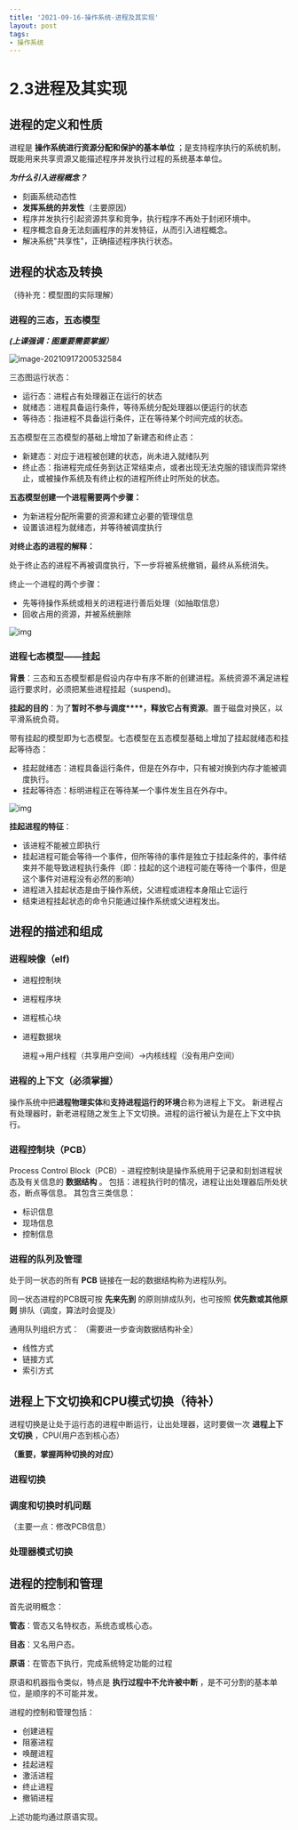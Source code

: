 ```yaml
---
title: '2021-09-16-操作系统-进程及其实现'
layout: post
tags: 
- 操作系统
---
```


# 2.3进程及其实现

## 进程的定义和性质

进程是 **操作系统进行资源分配和保护的基本单位** ；是支持程序执行的系统机制，既能用来共享资源又能描述程序并发执行过程的系统基本单位。

***为什么引入进程概念？***

+ 刻画系统动态性
+ **发挥系统的并发性**（主要原因）
+ 程序并发执行引起资源共享和竞争，执行程序不再处于封闭环境中。
+ 程序概念自身无法刻画程序的并发特征，从而引入进程概念。
+ 解决系统"共享性"，正确描述程序执行状态。

## 进程的状态及转换

（待补充：模型图的实际理解）

### 进程的三态，五态模型

***(上课强调：图重要需要掌握）***



![image-20210917200532584](../../src/assets/img/image-20210917200532584.png)

三态图运行状态：

+ 运行态：进程占有处理器正在运行的状态
+ 就绪态：进程具备运行条件，等待系统分配处理器以便运行的状态
+ 等待态：指进程不具备运行条件，正在等待某个时间完成的状态。

五态模型在三态模型的基础上增加了新建态和终止态：

+ 新建态：对应于进程被创建的状态，尚未进入就绪队列
+ 终止态：指进程完成任务到达正常结束点，或者出现无法克服的错误而异常终止，或被操作系统及有终止权的进程所终止时所处的状态。

**五态模型创建一个进程需要两个步骤：**

+ 为新进程分配所需要的资源和建立必要的管理信息
+ 设置该进程为就绪态，并等待被调度执行

**对终止态的进程的解释：** 

处于终止态的进程不再被调度执行，下一步将被系统撤销，最终从系统消失。

终止一个进程的两个步骤：

+ 先等待操作系统或相关的进程进行善后处理（如抽取信息）
+ 回收占用的资源，并被系统删除

![img](../../src/assets/img/Aryfbt.png)

### 进程七态模型——挂起

**背景**：三态和五态模型都是假设内存中有序不断的创建进程。系统资源不满足进程运行要求时，必须把某些进程挂起（suspend)。

**挂起的目的**：为了**暂时不参与调度****，释放它占有资源**。置于磁盘对换区，以平滑系统负荷。

带有挂起的模型即为七态模型。七态模型在五态模型基础上增加了挂起就绪态和挂起等待态：

+ 挂起就绪态：进程具备运行条件，但是在外存中，只有被对换到内存才能被调度执行。
+ 挂起等待态：标明进程正在等待某一个事件发生且在外存中。

![img](../../src/assets/img/Ary4VP.png)

**挂起进程的特征**： 

+ 该进程不能被立即执行
+ 挂起进程可能会等待一个事件，但所等待的事件是独立于挂起条件的，事件结束并不能导致进程执行条件（即：挂起的这个进程可能在等待一个事件，但是这个事件对进程没有必然的影响）
+ 进程进入挂起状态是由于操作系统，父进程或进程本身阻止它运行
+ 结束进程挂起状态的命令只能通过操作系统或父进程发出。

## 进程的描述和组成

### 进程映像（elf)

+ 进程控制块

+ 进程程序块

+ 进程核心块

+ 进程数据块
  
  
  
  进程->用户线程（共享用户空间）->内核线程（没有用户空间）

### 进程的上下文（必须掌握）

操作系统中把**进程物理实体**和**支持进程运行的环境**合称为进程上下文。
新进程占有处理器时，新老进程随之发生上下文切换。进程的运行被认为是在上下文中执行。

### 进程控制块（PCB）

Process Control Block（PCB）- 进程控制块是操作系统用于记录和刻划进程状态及有关信息的 **数据结构** 。
包括：进程执行时的情况，进程让出处理器后所处状态，断点等信息。
其包含三类信息：

- 标识信息
- 现场信息
- 控制信息

### 进程的队列及管理

处于同一状态的所有 **PCB** 链接在一起的数据结构称为进程队列。

同一状态进程的PCB既可按 **先来先到** 的原则排成队列，也可按照 **优先数或其他原则** 排队（调度，算法时会提及）

通用队列组织方式：
（需要进一步查询数据结构补全）

- 线性方式
- 链接方式
- 索引方式

## 进程上下文切换和CPU模式切换（待补）

进程切换是让处于运行态的进程中断运行，让出处理器，这时要做一次 **进程上下文切换** ，CPU(用户态到核心态） 

**（重要，掌握两种切换的对应）**

### 进程切换

### 调度和切换时机问题

（主要一点：修改PCB信息）

### 处理器模式切换

## 进程的控制和管理

首先说明概念：

**管态**：管态又名特权态，系统态或核心态。

**目态**：又名用户态。

**原语**：在管态下执行，完成系统特定功能的过程

原语和机器指令类似，特点是 **执行过程中不允许被中断** ，是不可分割的基本单位，是顺序的不可能并发。

进程的控制和管理包括：

+ 创建进程
+ 阻塞进程
+ 唤醒进程
+ 挂起进程
+ 激活进程
+ 终止进程
+ 撤销进程

上述功能均通过原语实现。

